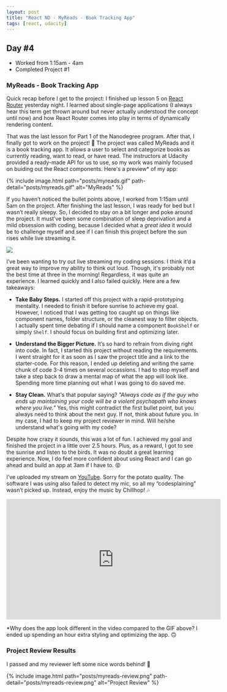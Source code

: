 ```yaml
---
layout: post
title: "React ND - MyReads - Book Tracking App"
tags: [react, udacity]
---
```


## Day #4
* Worked from 1:15am - 4am
* Completed Project #1

### MyReads - Book Tracking App

Quick recap before I get to the project: I finished up lesson 5 on [React Router][1] yesterday night. I learned about single-page applications (I always hear this term get thrown around but never actually understood the concept until now) and how React Router comes into play in terms of dynamically rendering content.

That was the last lesson for Part 1 of the Nanodegree program. After that, I finally got to work on the project! 🙌 The project was called MyReads and it is a book tracking app. It allows a user to select and categorize books as currently reading, want to read, or have read. The instructors at Udacity provided a ready-made API for us to use, so my work was mainly focused on buiding out the React components. Here's a preview* of my app:

{% include image.html path="posts/myreads.gif" path-detail="posts/myreads.gif" alt="MyReads" %}

If you haven’t noticed the bullet points above, I worked from 1:15am until 5am on the project. After finishing the last lesson, I was ready for bed but I wasn’t really sleepy. So, I decided to stay on a bit longer and poke around the project. It must’ve been some combination of sleep deprivation and a mild obsession with coding, because I decided what a *great idea* it would be to challenge myself and see if I can finish this project before the sun rises while live streaming it.

<img src="https://media.giphy.com/media/95NwL94YOgMzC/giphy.gif">

I’ve been wanting to try out live streaming my coding sessions. I think it’d a great way to improve my ability to think out loud. Though, it's probably not the best time at three in the morning! Regardless, it was quite an experience. I learned quickly and I also failed quickly. Here are a few takeaways:

* **Take Baby Steps.** I started off this project with a rapid-prototyping mentality. I needed to finish it before sunrise to achieve my goal. However, I noticed that I was getting too caught up on things like component names, folder structure, or the cleanest way to filter objects. I actually spent time debating if I should name a component `BookShelf` or simply `Shelf`. I should focus on building first and optimizing later.

* **Understand the Bigger Picture.** It’s so hard to refrain from diving right into code. In fact, I started this project without reading the requirements. I went straight for it as soon as I saw the project title and a link to the starter-code. For this reason, I ended up deleting and writing the same chunk of code 3-4 times on several occassions. I had to stop myself and take a step back to draw a mental map of what the app will look like. Spending more time planning out what I was going to do saved me.

* **Stay Clean.** What's that popular saying? *"Always code as if the guy who ends up maintaining your code will be a violent psychopath who knows where you live."* Yes, this might contradict the first bullet point, but you always need to think about the next guy. If not, think about future you. In my case, I had to keep my project reviewer in mind. Will he/she understand what's going with my code?

Despite how crazy it sounds, this was a lot of fun. I achieved my goal and finished the project in a little over 2.5 hours. Plus, as a reward, I got to see the sunrise and listen to the birds. It was no doubt a great learning experience. Now, I do feel more confident about using React and I can go ahead and build an app at 3am if I have to. 😝

I’ve uploaded my stream on [YouTube][2]. Sorry for the potato quality. The software I was using also failed to detect my mic, so all my “codesplaining” wasn’t picked up. Instead, enjoy the music by Chillhop! 🎶

<iframe width="560" height="315" src="https://www.youtube.com/embed/ezAG3BDE-Yw" frameborder="0" allowfullscreen></iframe>

\*Why does the app look different in the video compared to the GIF above? I ended up spending an hour extra styling and optimizing the app. 🙃

### Project Review Results

I passed and my reviewer left some nice words behind! 🎉

{% include image.html path="posts/myreads-review.png" path-detail="posts/myreads-review.png" alt="Project Review" %}

[1]: https://reacttraining.com/react-router/
[2]: https://www.youtube.com/watch?v=ezAG3BDE-Yw
